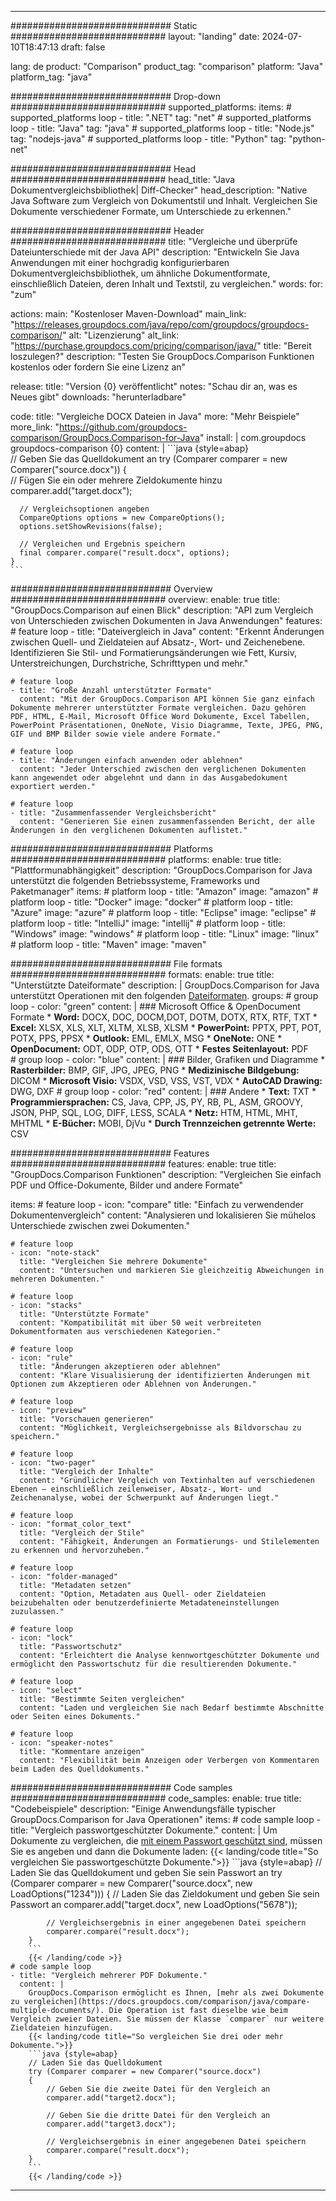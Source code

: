 
---
############################# Static ############################
layout: "landing"
date: 2024-07-10T18:47:13
draft: false

lang: de
product: "Comparison"
product_tag: "comparison"
platform: "Java"
platform_tag: "java"

############################# Drop-down ############################
supported_platforms:
  items:
    # supported_platforms loop
    - title: ".NET"
      tag: "net"
    # supported_platforms loop
    - title: "Java"
      tag: "java"
    # supported_platforms loop
    - title: "Node.js"
      tag: "nodejs-java"
    # supported_platforms loop
    - title: "Python"
      tag: "python-net"

############################# Head ############################
head_title: "Java Dokumentvergleichsbibliothek| Diff-Checker"
head_description: "Native Java Software zum Vergleich von Dokumentstil und Inhalt. Vergleichen Sie Dokumente verschiedener Formate, um Unterschiede zu erkennen."

############################# Header ############################
title: "Vergleiche und überprüfe Dateiunterschiede mit der Java API"
description: "Entwickeln Sie Java Anwendungen mit einer hochgradig konfigurierbaren Dokumentvergleichsbibliothek, um ähnliche Dokumentformate, einschließlich Dateien, deren Inhalt und Textstil, zu vergleichen."
words:
  for: "zum"

actions:
  main: "Kostenloser Maven-Download"
  main_link: "https://releases.groupdocs.com/java/repo/com/groupdocs/groupdocs-comparison/"
  alt: "Lizenzierung"
  alt_link: "https://purchase.groupdocs.com/pricing/comparison/java/"
  title: "Bereit loszulegen?"
  description: "Testen Sie GroupDocs.Comparison Funktionen kostenlos oder fordern Sie eine Lizenz an"

release:
  title: "Version {0} veröffentlicht"
  notes: "Schau dir an, was es Neues gibt"
  downloads: "herunterladbare"

code:
  title: "Vergleiche DOCX Dateien in Java"
  more: "Mehr Beispiele"
  more_link: "https://github.com/groupdocs-comparison/GroupDocs.Comparison-for-Java"
  install: |
    <dependency>
      <groupId>com.groupdocs</groupId>
      <artifactId>groupdocs-comparison</artifactId>
      <version>{0}</version>
    </dependency>
  content: |
    ```java {style=abap}  
    // Geben Sie das Quelldokument an
    try (Comparer comparer = new Comparer("source.docx"))
    {    
      // Fügen Sie ein oder mehrere Zieldokumente hinzu
      comparer.add("target.docx");

      // Vergleichsoptionen angeben
      CompareOptions options = new CompareOptions();
      options.setShowRevisions(false);

      // Vergleichen und Ergebnis speichern
      final comparer.compare("result.docx", options);
    }    
    ```

############################# Overview ############################
overview:
  enable: true
  title: "GroupDocs.Comparison auf einen Blick"
  description: "API zum Vergleich von Unterschieden zwischen Dokumenten in Java Anwendungen"
  features:
    # feature loop
    - title: "Dateivergleich in Java"
      content: "Erkennt Änderungen zwischen Quell- und Zieldateien auf Absatz-, Wort- und Zeichenebene. Identifizieren Sie Stil- und Formatierungsänderungen wie Fett, Kursiv, Unterstreichungen, Durchstriche, Schrifttypen und mehr."

    # feature loop
    - title: "Große Anzahl unterstützter Formate"
      content: "Mit der GroupDocs.Comparison API können Sie ganz einfach Dokumente mehrerer unterstützter Formate vergleichen. Dazu gehören PDF, HTML, E-Mail, Microsoft Office Word Dokumente, Excel Tabellen, PowerPoint Präsentationen, OneNote, Visio Diagramme, Texte, JPEG, PNG, GIF und BMP Bilder sowie viele andere Formate."

    # feature loop
    - title: "Änderungen einfach anwenden oder ablehnen"
      content: "Jeder Unterschied zwischen den verglichenen Dokumenten kann angewendet oder abgelehnt und dann in das Ausgabedokument exportiert werden."

    # feature loop
    - title: "Zusammenfassender Vergleichsbericht"
      content: "Generieren Sie einen zusammenfassenden Bericht, der alle Änderungen in den verglichenen Dokumenten auflistet."

############################# Platforms ############################
platforms:
  enable: true
  title: "Plattformunabhängigkeit"
  description: "GroupDocs.Comparison for Java unterstützt die folgenden Betriebssysteme, Frameworks und Paketmanager"
  items:
    # platform loop
    - title: "Amazon"
      image: "amazon"
    # platform loop
    - title: "Docker"
      image: "docker"
    # platform loop
    - title: "Azure"
      image: "azure"
    # platform loop
    - title: "Eclipse"
      image: "eclipse"
    # platform loop
    - title: "IntelliJ"
      image: "intellij"
    # platform loop
    - title: "Windows"
      image: "windows"
    # platform loop
    - title: "Linux"
      image: "linux"
    # platform loop
    - title: "Maven"
      image: "maven"

############################# File formats ############################
formats:
  enable: true
  title: "Unterstützte Dateiformate"
  description: |
    GroupDocs.Comparison for Java unterstützt Operationen mit den folgenden [Dateiformaten](https://docs.groupdocs.com/comparison/java/supported-document-formats/).
  groups:
    # group loop
    - color: "green"
      content: |
        ### Microsoft Office & OpenDocument Formate
        * **Word:** DOCX, DOC, DOCM,DOT, DOTM, DOTX, RTX, RTF, TXT
        * **Excel:** XLSX, XLS, XLT, XLTM, XLSB, XLSM
        * **PowerPoint:** PPTX, PPT, POT, POTX, PPS, PPSX
        * **Outlook:** EML, EMLX, MSG
        * **OneNote:** ONE
        * **OpenDocument:** ODT, ODP, OTP, ODS, OTT
        * **Festes Seitenlayout:** PDF        
    # group loop
    - color: "blue"
      content: |
        ### Bilder, Grafiken und Diagramme
        * **Rasterbilder:** BMP, GIF, JPG, JPEG, PNG
        * **Medizinische Bildgebung:** DICOM
        * **Microsoft Visio:** VSDX, VSD, VSS, VST, VDX
        * **AutoCAD Drawing:** DWG, DXF
      # group loop
    - color: "red"
      content: |
        ### Andere
        * **Text:** TXT
        * **Programmiersprachen:** CS, Java, CPP, JS, PY, RB, PL, ASM, GROOVY, JSON, PHP, SQL, LOG, DIFF, LESS, SCALA
        * **Netz:** HTM, HTML, MHT, MHTML
        * **E-Bücher:** MOBI, DjVu
        * **Durch Trennzeichen getrennte Werte:** CSV

############################# Features ############################
features:
  enable: true
  title: "GroupDocs.Comparison Funktionen"
  description: "Vergleichen Sie einfach PDF und Office-Dokumente, Bilder und andere Formate"

  items:
    # feature loop
    - icon: "compare"
      title: "Einfach zu verwendender Dokumentenvergleich"
      content: "Analysieren und lokalisieren Sie mühelos Unterschiede zwischen zwei Dokumenten."

    # feature loop
    - icon: "note-stack"
      title: "Vergleichen Sie mehrere Dokumente"
      content: "Untersuchen und markieren Sie gleichzeitig Abweichungen in mehreren Dokumenten."

    # feature loop
    - icon: "stacks"
      title: "Unterstützte Formate"
      content: "Kompatibilität mit über 50 weit verbreiteten Dokumentformaten aus verschiedenen Kategorien."

    # feature loop
    - icon: "rule"
      title: "Änderungen akzeptieren oder ablehnen"
      content: "Klare Visualisierung der identifizierten Änderungen mit Optionen zum Akzeptieren oder Ablehnen von Änderungen."

    # feature loop
    - icon: "preview"
      title: "Vorschauen generieren"
      content: "Möglichkeit, Vergleichsergebnisse als Bildvorschau zu speichern."

    # feature loop
    - icon: "two-pager"
      title: "Vergleich der Inhalte"
      content: "Gründlicher Vergleich von Textinhalten auf verschiedenen Ebenen — einschließlich zeilenweiser, Absatz-, Wort- und Zeichenanalyse, wobei der Schwerpunkt auf Änderungen liegt."

    # feature loop
    - icon: "format_color_text"
      title: "Vergleich der Stile"
      content: "Fähigkeit, Änderungen an Formatierungs- und Stilelementen zu erkennen und hervorzuheben."

    # feature loop
    - icon: "folder-managed"
      title: "Metadaten setzen"
      content: "Option, Metadaten aus Quell- oder Zieldateien beizubehalten oder benutzerdefinierte Metadateneinstellungen zuzulassen."

    # feature loop
    - icon: "lock"
      title: "Passwortschutz"
      content: "Erleichtert die Analyse kennwortgeschützter Dokumente und ermöglicht den Passwortschutz für die resultierenden Dokumente."

    # feature loop
    - icon: "select"
      title: "Bestimmte Seiten vergleichen"
      content: "Laden und vergleichen Sie nach Bedarf bestimmte Abschnitte oder Seiten eines Dokuments."

    # feature loop
    - icon: "speaker-notes"
      title: "Kommentare anzeigen"
      content: "Flexibilität beim Anzeigen oder Verbergen von Kommentaren beim Laden des Quelldokuments."

############################# Code samples ############################
code_samples:
  enable: true
  title: "Codebeispiele"
  description: "Einige Anwendungsfälle typischer GroupDocs.Comparison for Java Operationen"
  items:
    # code sample loop
    - title: "Vergleich passwortgeschützter Dokumente."
      content: |
        Um Dokumente zu vergleichen, die [mit einem Passwort geschützt sind](https://docs.groupdocs.com/comparison/java/load-password-protected-documents/), müssen Sie es angeben und dann die Dokumente laden:
        {{< landing/code title="So vergleichen Sie passwortgeschützte Dokumente.">}}
        ```java {style=abap}
        // Laden Sie das Quelldokument und geben Sie sein Passwort an
        try (Comparer comparer = new Comparer("source.docx", new LoadOptions("1234")))
        {
            // Laden Sie das Zieldokument und geben Sie sein Passwort an
            comparer.add("target.docx", new LoadOptions("5678"));
        
            // Vergleichsergebnis in einer angegebenen Datei speichern
            comparer.compare("result.docx");
        }
        ```
        {{< /landing/code >}}
    # code sample loop
    - title: "Vergleich mehrerer PDF Dokumente."
      content: |
        GroupDocs.Comparison ermöglicht es Ihnen, [mehr als zwei Dokumente zu vergleichen](https://docs.groupdocs.com/comparison/java/compare-multiple-documents/). Die Operation ist fast dieselbe wie beim Vergleich zweier Dateien. Sie müssen der Klasse `comparer` nur weitere Zieldateien hinzufügen.
        {{< landing/code title="So vergleichen Sie drei oder mehr Dokumente.">}}
        ```java {style=abap}   
        // Laden Sie das Quelldokument
        try (Comparer comparer = new Comparer("source.docx") 
        {
            // Geben Sie die zweite Datei für den Vergleich an
            comparer.add("target2.docx");

            // Geben Sie die dritte Datei für den Vergleich an
            comparer.add("target3.docx");

            // Vergleichsergebnis in einer angegebenen Datei speichern
            comparer.compare("result.docx");
        }
        ```
        {{< /landing/code >}}

---

